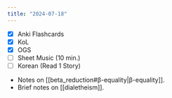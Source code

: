 ```yaml
---
title: "2024-07-18"
---
```


- [x] Anki Flashcards
- [x] KoL
- [x] OGS
- [ ] Sheet Music (10 min.)
- [ ] Korean (Read 1 Story)

* Notes on [[beta_reduction#β-equality|β-equality]].
* Brief notes on [[dialetheism]].